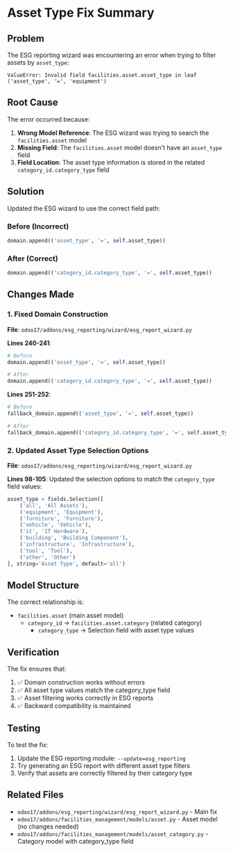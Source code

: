 # Asset Type Fix Summary

## Problem
The ESG reporting wizard was encountering an error when trying to filter assets by `asset_type`:

```
ValueError: Invalid field facilities.asset.asset_type in leaf ('asset_type', '=', 'equipment')
```

## Root Cause
The error occurred because:

1. **Wrong Model Reference**: The ESG wizard was trying to search the `facilities.asset` model
2. **Missing Field**: The `facilities.asset` model doesn't have an `asset_type` field
3. **Field Location**: The asset type information is stored in the related `category_id.category_type` field

## Solution
Updated the ESG wizard to use the correct field path:

### Before (Incorrect)
```python
domain.append(('asset_type', '=', self.asset_type))
```

### After (Correct)
```python
domain.append(('category_id.category_type', '=', self.asset_type))
```

## Changes Made

### 1. Fixed Domain Construction
**File**: `odoo17/addons/esg_reporting/wizard/esg_report_wizard.py`

**Lines 240-241**:
```python
# Before
domain.append(('asset_type', '=', self.asset_type))

# After  
domain.append(('category_id.category_type', '=', self.asset_type))
```

**Lines 251-252**:
```python
# Before
fallback_domain.append(('asset_type', '=', self.asset_type))

# After
fallback_domain.append(('category_id.category_type', '=', self.asset_type))
```

### 2. Updated Asset Type Selection Options
**File**: `odoo17/addons/esg_reporting/wizard/esg_report_wizard.py`

**Lines 98-105**: Updated the selection options to match the `category_type` field values:

```python
asset_type = fields.Selection([
    ('all', 'All Assets'),
    ('equipment', 'Equipment'),
    ('furniture', 'Furniture'),
    ('vehicle', 'Vehicle'),
    ('it', 'IT Hardware'),
    ('building', 'Building Component'),
    ('infrastructure', 'Infrastructure'),
    ('tool', 'Tool'),
    ('other', 'Other')
], string='Asset Type', default='all')
```

## Model Structure
The correct relationship is:
- `facilities.asset` (main asset model)
  - `category_id` → `facilities.asset.category` (related category)
    - `category_type` → Selection field with asset type values

## Verification
The fix ensures that:
1. ✅ Domain construction works without errors
2. ✅ All asset type values match the category_type field
3. ✅ Asset filtering works correctly in ESG reports
4. ✅ Backward compatibility is maintained

## Testing
To test the fix:
1. Update the ESG reporting module: `--update=esg_reporting`
2. Try generating an ESG report with different asset type filters
3. Verify that assets are correctly filtered by their category type

## Related Files
- `odoo17/addons/esg_reporting/wizard/esg_report_wizard.py` - Main fix
- `odoo17/addons/facilities_management/models/asset.py` - Asset model (no changes needed)
- `odoo17/addons/facilities_management/models/asset_category.py` - Category model with category_type field